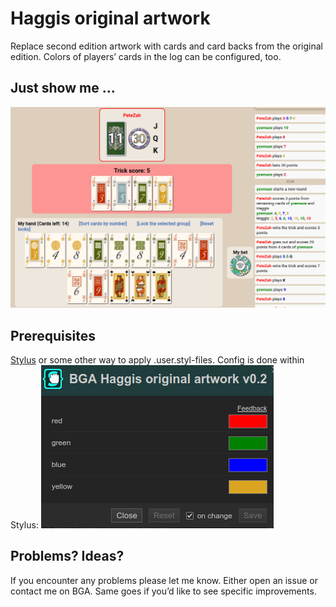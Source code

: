 # Haggis original artwork
Replace second edition artwork with cards and card backs from the original edition. Colors of players’ cards in the log can be configured, too.

## Just show me …
![screenshot-board](/haggis/img/screenshot-board.png?raw=true)

## Prerequisites
<a href="https://github.com/openstyles/stylus#readme">Stylus</a> or some other way to apply .user.styl-files. Config is done within Stylus:
![screenshot-stylus.png](/haggis/img/screenshot-stylus.png?raw=true)

## Problems? Ideas?
If you encounter any problems please let me know. Either open an issue or contact me on BGA. Same goes if you’d like to see specific improvements.
